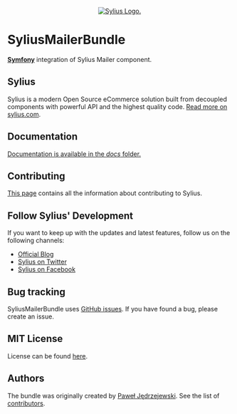 <p align="center">
    <a href="https://sylius.com" target="_blank">
        <picture>
          <source media="(prefers-color-scheme: dark)" srcset="https://media.sylius.com/sylius-logo-800-dark.png">
          <source media="(prefers-color-scheme: light)" srcset="https://media.sylius.com/sylius-logo-800.png">
          <img alt="Sylius Logo." src="https://media.sylius.com/sylius-logo-800.png">
        </picture>
    </a>
</p>

SyliusMailerBundle
==================

[**Symfony**](https://symfony.com) integration of Sylius Mailer component.

Sylius
------

Sylius is a modern Open Source eCommerce solution built from decoupled components with powerful API
and the highest quality code. [Read more on sylius.com](https://sylius.com).

Documentation
-------------

[Documentation is available in the *docs* folder.](docs/index.md)

Contributing
------------

[This page](https://docs.sylius.com/en/latest/contributing/index.html) contains all the information about contributing to Sylius.

Follow Sylius' Development
--------------------------

If you want to keep up with the updates and latest features, follow us on the following channels:

* [Official Blog](https://sylius.com/blog)
* [Sylius on Twitter](https://twitter.com/Sylius)
* [Sylius on Facebook](https://facebook.com/SyliusEcommerce)

Bug tracking
------------

SyliusMailerBundle uses [GitHub issues](https://github.com/Sylius/SyliusMailerBundle/issues).
If you have found a bug, please create an issue.

MIT License
-----------

License can be found [here](https://github.com/Sylius/SyliusMailerBundle/blob/master/LICENSE).

Authors
-------

The bundle was originally created by [Paweł Jędrzejewski](https://pjedrzejewski.com/).
See the list of [contributors](https://github.com/Sylius/SyliusMailerBundle/contributors).
